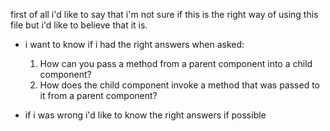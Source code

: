 first of all i'd like to say that i'm not sure if this is the right way of using this file but i'd like to believe that it is.

- i want to know if i had the right answers when asked:
    1. How can you pass a method from a parent component into a child component?
    2. How does the child component invoke a method that was passed to it from a parent component?

- if i was wrong i'd like to know the right answers if possible    